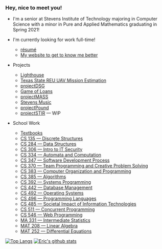 ### Hey, nice to meet you!

* I'm a senior at Stevens Institute of Technology majoring in Computer Science with a minor in Pure and Applied Mathematics graduating in Spring 2021!

* I'm currently looking for work full-time!
  * [résumé](https://github.com/ericaltenburg/resume/blob/master/Altenburg_Eric_CS.pdf)
  * [My website to get to know me better](https://ealtenburg.co/)
 
* Projects
  * [Lighthouse](https://github.com/ericaltenburg/Lighthouse)
  * [Texas State REU UAV Mission Estimation](https://github.com/ericaltenburg/TXStateREU)
  * [projectDSG](https://github.com/projectDSG)
  * [Game of Loans](https://github.com/ericaltenburg/projectMASS)
  * [projectMASS](https://github.com/ericaltenburg/projectMASS)
  * [Stevens Music](https://github.com/ericaltenburg/cs146)
  * [projectPound](https://github.com/ericaltenburg/projectPound)
  * [projectSTIR](https://github.com/ericaltenburg/projectSTIR) — WIP
  
* School Work
  * [Textbooks](https://github.com/ericaltenburg/textbooks)
  * [CS 135 — Discrete Structures](https://github.com/ericaltenburg/cs135)
  * [CS 284 — Data Structures](https://github.com/ericaltenburg/cs284)
  * [CS 306 — Intro to IT Security](https://github.com/ericaltenburg/cs306)
  * [CS 334 — Automata and Computation](https://github.com/ericaltenburg/cs334)
  * [CS 347 — Software Development Process](https://github.com/ericaltenburg/cs347)
  * [CS 370 — Team Programming and Creative Problem Solving](https://github.com/ericaltenburg/cs370)
  * [CS 383 — Computer Organization and Programming](https://github.com/ericaltenburg/cs383)
  * [CS 385 — Algorithms](https://github.com/ericaltenburg/cs385)
  * [CS 392 — Systems Programming](https://github.com/ericaltenburg/cs392)
  * [CS 442 — Database Management](https://github.com/ericaltenburg/cs442)
  * [CS 492 — Operating Systems](https://github.com/ericaltenburg/cs492)
  * [CS 496 — Programming Languages](https://github.com/ericaltenburg/cs496)
  * [CS 485 — Societal Impact of Information Technologies](https://github.com/ericaltenburg/cs485)
  * [CS 511 — Concurrent Programming](https://github.com/ericaltenburg/cs511)
  * [CS 546 — Web Programming](https://github.com/ericaltenburg/cs546)
  * [MA 331 — Intermediate Statistics](https://github.com/ericaltenburg/ma331)
  * [MAT 208 — Linear Algebra](https://github.com/ericaltenburg/mat208)
  * [MAT 252 — Differential Equations](https://github.com/ericaltenburg/mat252)

[![Top Langs](https://github-readme-stats.vercel.app/api/top-langs/?username=ericaltenburg&theme=dark)](https://github.com/anuraghazra/github-readme-stats)
[![Eric's github stats](https://github-readme-stats.vercel.app/api?username=ericaltenburg&theme=dark)](https://github.com/anuraghazra/github-readme-stats)
<!--
**ericaltenburg/ericaltenburg** is a ✨ _special_ ✨ repository because its `README.md` (this file) appears on your GitHub profile.

* I'm currently working on:
  * my portfolio website (ealtenburg.co)!
  * helping a friend make a bot capable of holding office hours on a Discord server

* Check out my repos for various course work, projects, and my !

Here are some ideas to get you started:

- 🔭 I’m currently working on my portfolio! (ealtenburg.co)
- 🌱 I’m currently learning ...
- 👯 I’m looking to collaborate on ...
- 🤔 I’m looking for help with ...
- 💬 Ask me about ...
- 📫 How to reach me: ...
- 😄 Pronouns: ...
- ⚡ Fun fact: ...
-->
